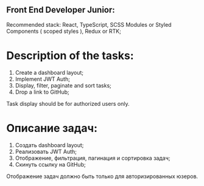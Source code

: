 ## Front End Developer Junior: 
Recommended stack: React, TypeScript, SCSS Modules or Styled Components ( scoped styles ), Redux or RTK;

# Description of the tasks:
1. Create a dashboard layout;
2. Implement JWT Auth;
3. Display, filter, paginate and sort tasks;
4. Drop a link to GitHub;

Task display should be for authorized users only.


# Описание задач:
1. Создать dashboard layout;
2. Реализовать JWT Auth;
3. Отображение, фильтрация, пагинация и сортировка задач;
4. Скинуть ссылку на GitHub;

Отображение задач должно быть только для авторизированных юзеров.
